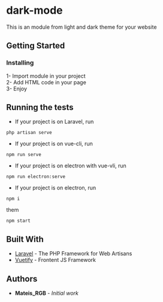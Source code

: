 # dark-mode

This is an module from light and dark theme for your website

## Getting Started

### Installing

1- Import module in your project <br>
2- Add HTML code in your page <br>
3- Enjoy

## Running the tests

* If your project is on Laravel, run
```
php artisan serve
```

* If your project is on vue-cli, run
```
npm run serve
```

* If your project is on electron with vue-vli, run
```
npm run electron:serve
```

* If your project is on electron, run
```
npm i
```
them
```
npm start
```

## Built With

* [Laravel](http://laravel.com) - The PHP Framework for Web Artisans
* [Vuetify](https://vuetifyjs.com/) - Frontent JS Framework


## Authors

* **Mateis_RGB** - *Initial work*
